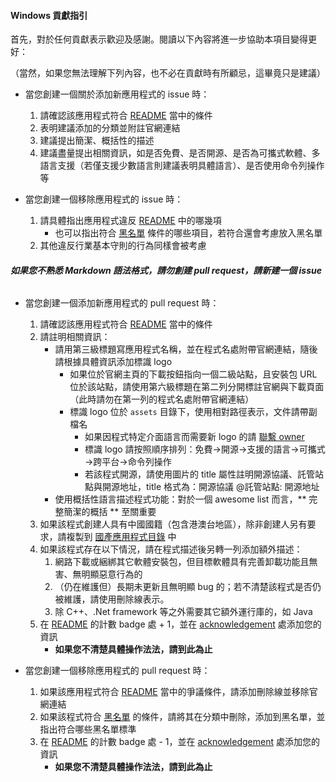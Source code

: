 #### Windows 貢獻指引

首先，對於任何貢獻表示歡迎及感謝。閱讀以下內容將進一步協助本項目變得更好：

（當然，如果您無法理解下列內容，也不必在貢獻時有所顧忌，這畢竟只是建議）

* 當您創建一個關於添加新應用程式的 issue 時：
    1. 請確認該應用程式符合 [README](https://github.com/EMLVIRUS/Amazing-Windows-Apps/blob/master/README.md) 當中的條件
    2. 表明建議添加的分類並附註官網連結
    3. 建議提出簡潔、概括性的描述
    4. 建議盡量提出相關資訊，如是否免費、是否開源、是否為可攜式軟體、多語言支援（若僅支援少數語言則建議表明具體語言）、是否使用命令列操作等

* 當您創建一個移除應用程式的 issue 時：
    1. 請具體指出應用程式違反 [README](https://github.com/EMLVIRUS/Amazing-Windows-Apps/blob/master/README.md) 中的哪幾項
        * 也可以指出符合 [黑名單](https://github.com/EMLVIRUS/Amazing-Windows-Apps/blob/master/blacklist.md) 條件的哪些項目，若符合還會考慮放入黑名單
    2. 其他違反行業基本守則的行為同樣會被考慮
 
###### **如果您不熟悉 Markdown 語法格式，請勿創建 pull request，請新建一個 issue**

* 當您創建一個添加新應用程式的 pull request 時：
    1. 請確認該應用程式符合 [README](https://github.com/EMLVIRUS/Amazing-Windows-Apps/blob/master/README.md) 當中的條件
    2. 請註明相關資訊：
        * 請用第三級標題寫應用程式名稱，並在程式名處附帶官網連結，隨後請根據具體資訊添加標識 logo
            * 如果位於官網主頁的下載按鈕指向一個二級站點，且安裝包 URL 位於該站點，請使用第六級標題在第二列分開標註官網與下載頁面（此時請勿在第一列的程式名處附帶官網連結）
            * 標識 logo 位於 `assets` 目錄下，使用相對路徑表示，文件請帶副檔名
                * 如果因程式特定介面語言而需要新 logo 的請 [聯繫 owner](https://t.me/EMLVIRUS)
                * 標識 logo 請按照順序排列：免費→開源→支援的語言→可攜式→跨平台→命令列操作
                * 若該程式開源，請使用圖片的 title 屬性註明開源協議、託管站點與開源地址，title 格式為：開源協議 @託管站點: 開源地址
       * 使用概括性語言描述程式功能：對於一個 awesome list 而言，** 完整簡潔的概括 ** 至關重要
    3. 如果該程式創建人具有中國國籍（包含港澳台地區），除非創建人另有要求，請複製到 [國產應用程式目錄](https://github.com/EMLVIRUS/Amazing-Windows-Apps/blob/master/china-apps.md) 中
    4. 如果該程式存在以下情況，請在程式描述後另轉一列添加額外描述：
        1. 網路下載或綑綁其它軟體安裝包，但目標軟體具有完善卸載功能且無害、無明顯惡意行為的
        2. （仍在維護但）長期未更新且無明顯 bug 的；若不清楚該程式是否仍被維護，請使用刪除線表示。
        3. 除 C++、.Net framework 等之外需要其它額外運行庫的，如 Java
    5. 在 [README](https://github.com/EMLVIRUS/Amazing-Windows-Apps/blob/master/README.md) 的計數 badge 處 + 1，並在 [acknowledgement](https://github.com/EMLVIRUS/Amazing-Windows-Apps/blob/master/acknowledgement.md) 處添加您的資訊
        * **如果您不清楚具體操作法法，請到此為止**

* 當您創建一個移除應用程式的 pull request 時：
    1. 如果該應用程式符合 [README](https://github.com/EMLVIRUS/Amazing-Windows-Apps/blob/master/README.md) 當中的爭議條件，請添加刪除線並移除官網連結
    2. 如果該程式符合 [黑名單](https://github.com/EMLVIRUS/Amazing-Windows-Apps/blob/master/blacklist.md) 的條件，請將其在分類中刪除，添加到黑名單，並指出符合哪些黑名單標準
    3. 在 [README](https://github.com/EMLVIRUS/Amazing-Windows-Apps/blob/master/README.md) 的計數 badge 處 - 1，並在 [acknowledgement](https://github.com/EMLVIRUS/Amazing-Windows-Apps/blob/master/acknowledgement.md) 處添加您的資訊
        * **如果您不清楚具體操作法法，請到此為止**
